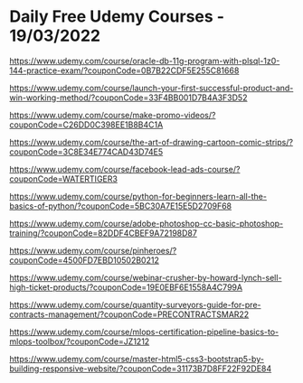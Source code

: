 # Daily Free Udemy Courses - 19/03/2022

https://www.udemy.com/course/oracle-db-11g-program-with-plsql-1z0-144-practice-exam/?couponCode=0B7B22CDF5E255C81668
https://www.udemy.com/course/launch-your-first-successful-product-and-win-working-method/?couponCode=33F4BB001D7B4A3F3D52
https://www.udemy.com/course/make-promo-videos/?couponCode=C26DD0C398EE1B8B4C1A
https://www.udemy.com/course/the-art-of-drawing-cartoon-comic-strips/?couponCode=3C8E34E774CAD43D74E5
https://www.udemy.com/course/facebook-lead-ads-course/?couponCode=WATERTIGER3
https://www.udemy.com/course/python-for-beginners-learn-all-the-basics-of-python/?couponCode=5BC30A7E15E5D2709F68
https://www.udemy.com/course/adobe-photoshop-cc-basic-photoshop-training/?couponCode=82DDF4CBEF9A72198D87
https://www.udemy.com/course/pinheroes/?couponCode=4500FD7EBD10502B0212
https://www.udemy.com/course/webinar-crusher-by-howard-lynch-sell-high-ticket-products/?couponCode=19E0EBF6E1558A4C799A
https://www.udemy.com/course/quantity-surveyors-guide-for-pre-contracts-management/?couponCode=PRECONTRACTSMAR22
https://www.udemy.com/course/mlops-certification-pipeline-basics-to-mlops-toolbox/?couponCode=JZ1212
https://www.udemy.com/course/master-html5-css3-bootstrap5-by-building-responsive-website/?couponCode=31173B7D8FF22F92DE84
